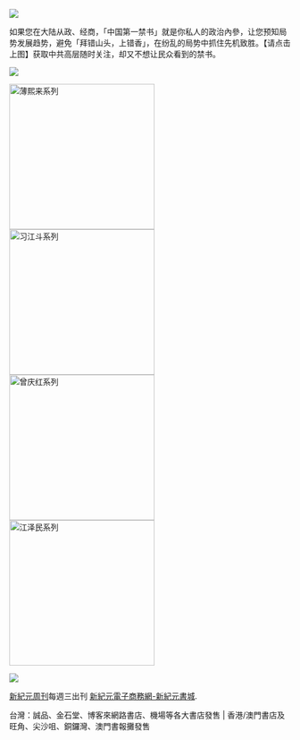 <a id="user-content-header" href="https://d6rojcwfw6e31.cloudfront.net/cn/books/shop?m=https://d6rojcwfw6e31.cloudfront.net&amp;u=1003wechat"><img border="0" src="https://cloud.githubusercontent.com/assets/18081243/18481052/d8827a34-79a8-11e6-82b8-ecca44ca7e98.jpg" style="max-width:100%;"></a>
<p>如果您在大陆从政、经商，「中国第一禁书」就是你私人的政治內參，让您预知局势发展趋势，避免「拜错山头，上错香」，在纷乱的局势中抓住先机致胜。【请点击上图】获取中共高层随时关注，却又不想让民众看到的禁书。
</p>
<p><img src="https://cloud.githubusercontent.com/assets/19661274/16099610/8207e1c8-339c-11e6-93e0-b78ff89e6833.png"></p>
<a id="user-content-book-H02" href="https://d6rojcwfw6e31.cloudfront.net/cn/book/新紀元薄-王-谷案黑幕系列-88384682?m=https://d6rojcwfw6e31.cloudfront.net&amp;u=1003wechat" title="薄熙来系列"><img border="0" height="260" alt="薄熙来系列" src="https://cloud.githubusercontent.com/assets/18081243/18481066/e0b64c30-79a8-11e6-8160-fbda47cc3f5f.jpg" style="max-width:100%;"></a>
<a id="user-content-book-H03" href="https://d6rojcwfw6e31.cloudfront.net/cn/book/新紀元習江生死鬥全集系列-46270188?m=https://d6rojcwfw6e31.cloudfront.net&amp;u=1003wechat" title="习江斗系列"><img border="0" height="260" alt="习江斗系列" src="https://cloud.githubusercontent.com/assets/18081243/18481086/ed55931a-79a8-11e6-9f2d-e28fc3447d1e.jpg" style="max-width:100%;"></a>
<a id="user-content-book-H04" href="https://d6rojcwfw6e31.cloudfront.net/cn/book/新紀元大陸最陰險官員曾慶紅-2687641?m=https://d6rojcwfw6e31.cloudfront.net&amp;u=1003wechat" title="曾庆红系列"><img border="0" height="260" alt="曾庆红系列" src="https://cloud.githubusercontent.com/assets/18081243/18481092/f24ff2c0-79a8-11e6-984f-71c3385a21be.jpg" style="max-width:100%;"></a>
<a id="user-content-book-H05" href="https://d6rojcwfw6e31.cloudfront.net/cn/book/新紀元抓捕江澤民系列-44841533?m=https://d6rojcwfw6e31.cloudfront.net&amp;u=1003wechat" title="江泽民系列"><img border="0" height="260" alt="江泽民系列" src="https://cloud.githubusercontent.com/assets/18081243/18481104/fddcc438-79a8-11e6-8b20-1cc27e87e57f.jpg" style="max-width:100%;"></a>
<p><img src="https://cloud.githubusercontent.com/assets/19661274/16099611/82086396-339c-11e6-89e2-241320f5f270.png"></p>
<p><a id="user-content-xjyweekly" href="https://github.com/xjy16/weekly/blob/master/README.md">新紀元周刊</a>每週三出刊
<a id="user-content-xjybook" href="https://d6rojcwfw6e31.cloudfront.net/cn/books/shop?m=https://d6rojcwfw6e31.cloudfront.net&amp;u=1003wechat">新紀元電子商務網-新紀元書城</a>.</p>
<p>台灣：誠品、金石堂、博客來網路書店、機場等各大書店發售 | 香港/澳門書店及旺角、尖沙咀、銅鑼灣、澳門書報攤發售</p>
